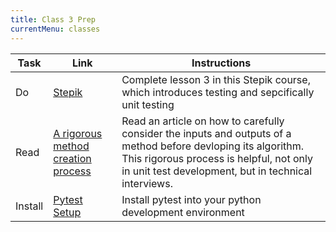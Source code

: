```yaml
---
title: Class 3 Prep
currentMenu: classes
---
```


Task | Link | Instructions
|----|------|-------------|
Do | [Stepik](https://stepik.org/lesson/58312/) | Complete lesson 3 in this Stepik course, which introduces testing and sepcifically unit testing
Read | [A rigorous method creation process](rcmp.md) | Read an article on how to carefully consider the inputs and outputs of a method before devloping its algorithm. This rigorous process is helpful, not only in unit test development, but in technical interviews.
Install | [Pytest Setup](pytest_setup.md) | Install pytest into your python development environment
